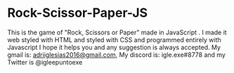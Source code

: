 # Rock-Scissor-Paper-JS
This is the game of "Rock, Scissors or Paper" made in JavaScript . I made it web styled with HTML and styled with CSS and programmed entirely with Javascript
I hope it helps you and any suggestion is always accepted. My gmail is: adriiglesias2016@gmail.com, My discord is: igle.exe#8778 and my Twitter is @igleepuntoexe
